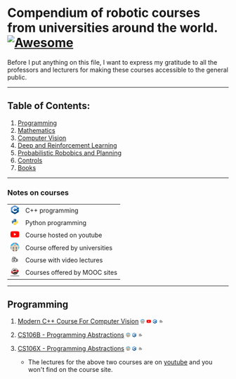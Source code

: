 # Compendium of robotic courses from universities around the world. [![Awesome](https://cdn.rawgit.com/sindresorhus/awesome/d7305f38d29fed78fa85652e3a63e154dd8e8829/media/badge.svg)](https://github.com/sindresorhus/awesome) 

Before I put anything on this file, I want to express my gratitude to all the professors and lecturers for making these courses accessible to the general public. 

---
## Table of Contents:

1. [Programming](#programming)
2. [Mathematics](#mathematics)
3. [Computer Vision](#computer-vision)
4. [Deep and Reinforcement Learning](#deep-and-reinforcement-learning)
5. [Probabilistic Robobics and Planning](#probabilistic-robotics-and-planning)
6. [Controls](#controls)
7. [Books](#books)

---
### Notes on courses
| | |
|---|---|
|<img height="20" src="assets/cpp.png"> | C++ programming |
|<img height="20" src="assets/python.png"> | Python programming |
|<img height="20" src="assets/youtube.svg">| Course hosted on youtube |
|<img height="20" src="assets/university.png">| Course offered by universities |
|<img height="20" src="assets/video.jpg">| Course with video lectures |
|<img height="20" width="20" src="assets/mooc.jpg">| Courses offered by MOOC sites |

--- 
## Programming
1. [Modern C++ Course For Computer Vision](https://www.ipb.uni-bonn.de/teaching/cpp-2020/)  <img height="10" src="assets/university.png">  <img height="10" src="assets/youtube.svg">  <img height="10" src="assets/cpp.png">  <img height="10" src="assets/video.jpg">
2. [CS106B - Programming Abstractions](https://web.stanford.edu/class/cs106b/)  <img height="10" src="assets/university.png">  <img height="10" src="assets/cpp.png">  <img height="10" src="assets/video.jpg">
3. [CS106X - Programming Abstractions](https://web.stanford.edu/class/cs106x/) <img height="10" src="assets/university.png"> <img height="10" src="assets/cpp.png"> <img height="10" src="assets/video.jpg">

    * The lectures for the above two courses are on [youtube](https://www.youtube.com/c/lecturearchive/playlists) and you won't find on the course site. 

